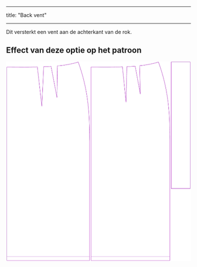 - - -
title: "Back vent"
- - -

Dit versterkt een vent aan de achterkant van de rok.

## Effect van deze optie op het patroon

![Deze afbeelding toont het effect van deze optie door meerdere varianten die een andere waarde hebben voor deze optie te vervangen](penelope_backvent_sample.svg "Effect of this option on the pattern")
